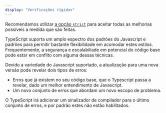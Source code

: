 ```yaml
---
display: "Verificações rígidas"
---
```


Recomendamos utilizar [a opção `strict`](#strict) para aceitar todas as melhorias possíveis a medida que são feitas.

TypeScript suporta um amplo espectro dos padrões do Javascript e padrões para permitir bastante flexibilidade em acomodar estes estilos.
Frequentemente, a segurança e escalabiliade em potencial do código base pode estar em conflito com alguma dessas técnicas.

Devido a variedade do Javascript suportado, a atualização para uma nova versão pode revelar dois tipos de erros:

- Erros que já existem no seu código base, que o Typescript passa a revelar, dado um melhor entendimento de Javascript.
- Um novo conjunto de erros que abordam um novo escopo de problema.

O TypeScript irá adicionar um sinalizador de compilador para o último conjunto de erros, e por padrão estes não estão habilitados.
